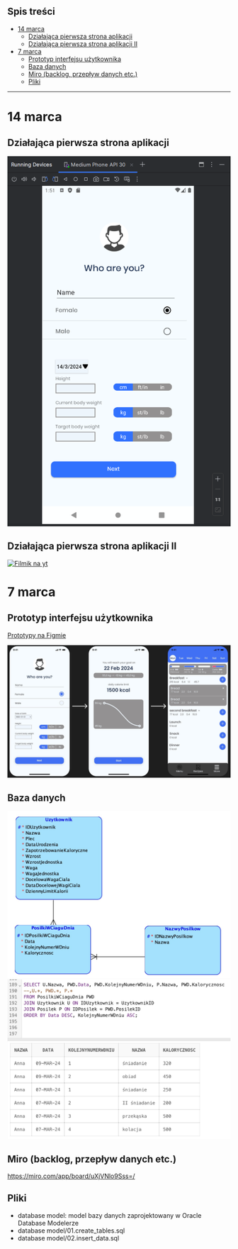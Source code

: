 ## Spis treści
- [14 marca](#14-marca)
  - [Działająca pierwsza strona aplikacji](#działająca-pierwsza-strona-aplikacji)
  - [Działająca pierwsza strona aplikacji II](#działająca-pierwsza-strona-aplikacji-ii)
- [7 marca](#7-marca)
  - [Prototyp interfejsu użytkownika](#prototyp-interfejsu-użytkownika)
  - [Baza danych](#baza-danych)
  - [Miro (backlog, przepływ danych etc.)](#miro-backlog-przepływ-danych-etc)
  - [Pliki](#pliki)

---


# 14 marca
## Działająca pierwsza strona aplikacji
![Pierwsza strona](/pictures/04.pierwsza.strona.png)

## Działająca pierwsza strona aplikacji II
[![Filmik na yt](http://img.youtube.com/vi/M4exoZGWGHg/0.jpg)](http://www.youtube.com/watch?v=M4exoZGWGHg "Kliknij")

# 7 marca
## Prototyp interfejsu użytkownika
[Prototypy na Figmie](https://www.figma.com/file/tlUhczssThAchhPDkaIm7u/Untitled?type=design&node-id=0-1&mode=design)

![Interfejs użytkownika](/pictures/01.UI.jpg)

## Baza danych
![Schemat bazy danych](/pictures/02.schemat_db.jpg)
![Przykładowe zapytanie](/pictures/03.zapytanie.jpg)


## Miro (backlog, przepływ danych etc.)
https://miro.com/app/board/uXjVNlo9Sss=/

## Pliki
- database model: model bazy danych zaprojektowany w Oracle Database Modelerze
- database model/01.create_tables.sql
- database model/02.insert_data.sql

